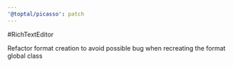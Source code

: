 ```yaml
---
'@toptal/picasso': patch
---
```


#RichTextEditor

Refactor format creation to avoid possible bug when recreating the format global class
